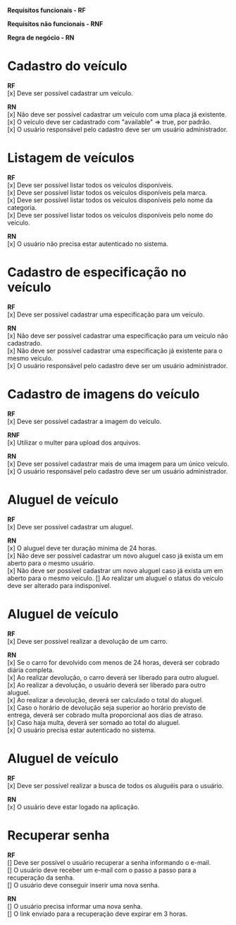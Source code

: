**Requisitos funcionais - RF**

**Requisitos não funcionais - RNF**

**Regra de negócio - RN**

# Cadastro do veículo<br />

**RF**<br />
[x] Deve ser possível cadastrar um veículo.<br />

**RN**<br />
[x] Não deve ser possível cadastrar um veículo com uma placa já existente.<br />
[x] O veículo deve ser cadastrado com "available" => true, por padrão.<br />
[x] O usuário responsável pelo cadastro deve ser um usuário administrador.<br />

# Listagem de veículos<br />

**RF**<br />
[x] Deve ser possível listar todos os veículos disponíveis.<br />
[x] Deve ser possível listar todos os veículos disponíveis pela marca.<br />
[x] Deve ser possível listar todos os veículos disponíveis pelo nome da categoria.<br />
[x] Deve ser possível listar todos os veículos disponíveis pelo nome do veículo.<br />

**RN**<br />
[x] O usuário não precisa estar autenticado no sistema.<br />

# Cadastro de especificação no veículo<br />

**RF**<br />
[x] Deve ser possível cadastrar uma especificação para um veículo.<br />

**RN**<br />
[x] Não deve ser possível cadastrar uma especificação para um veículo não cadastrado.<br />
[x] Não deve ser possível cadastrar uma especificação já existente para o mesmo veículo.<br />
[x] O usuário responsável pelo cadastro deve ser um usuário administrador.<br />

# Cadastro de imagens do veículo<br />

**RF**<br />
[x] Deve ser possível cadastrar a imagem do veículo.<br />

**RNF**<br />
[x] Utilizar o multer para upload dos arquivos.<br />

**RN**<br />
[x] Deve ser possível cadastrar mais de uma imagem para um único veículo.<br />
[x] O usuário responsável pelo cadastro deve ser um usuário administrador.<br />

# Aluguel de veículo<br />

**RF**<br />
[x] Deve ser possível cadastrar um aluguel.<br />

**RN**<br />
[x] O aluguel deve ter duração mínima de 24 horas.<br />
[x] Não deve ser possível cadastrar um novo aluguel caso já exista um em aberto para o mesmo usuário.<br />
[x] Não deve ser possível cadastrar um novo aluguel caso já exista um em aberto para o mesmo veículo.
[] Ao realizar um aluguel o status do veículo deve ser alterado para indisponível.

# Aluguel de veículo<br />

**RF**<br />
[x] Deve ser possível realizar a devolução de um carro.<br />

**RN**<br />
[x] Se o carro for devolvido com menos de 24 horas, deverá ser cobrado diária completa.<br />
[x] Ao realizar devolução, o carro deverá ser liberado para outro aluguel.<br />
[x] Ao realizar a devolução, o usuário deverá ser liberado para outro aluguel.<br />
[x] Ao realizar a devolução, deverá ser calculado o total do aluguel.<br />
[x] Caso o horário de devolução seja superior ao horário previsto de entrega, deverá ser cobrado multa proporcional aos dias de atraso.<br />
[x] Caso haja multa, deverá ser somado ao total do aluguel.<br />
[x] O usuário precisa estar autenticado no sistema.<br />

# Aluguel de veículo<br />

**RF**<br />
[x] Deve ser possível realizar a busca de todos os aluguéis para o usuário.<br />

**RN**<br />
[x] O usuário deve estar logado na aplicação.<br />

# Recuperar senha<br />

**RF**<br />
[] Deve ser possível o usuário recuperar a senha informando o e-mail.<br />
[] O usuário deve receber um e-mail com o passo a passo para a recuperação da senha.<br />
[] O usuário deve conseguir inserir uma nova senha.<br />

**RN**<br />
[] O usuário precisa informar uma nova senha.<br />
[] O link enviado para a recuperação deve expirar em 3 horas.<br />
